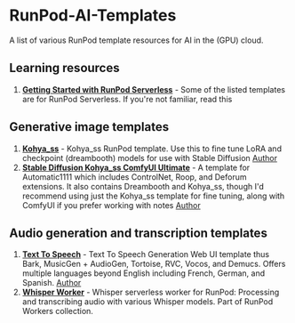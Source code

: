 # RunPod-AI-Templates
A list of various RunPod template resources for AI in the (GPU) cloud.

## Learning resources

1. [**Getting Started with RunPod Serverless**](https://trapdoor.cloud/getting-started-with-runpod-serverless/) - Some of the listed templates are for RunPod Serverless. If you're not familiar, read this

## Generative image templates

1. [**Kohya_ss**](https://runpod.io/gsc?template=51q837fywe&ref=2xxro4sy) - Kohya_ss RunPod template. Use this to fine tune LoRA and checkpoint (dreambooth) models for use with Stable Diffusion [Author](https://github.com/ashleykleynhans/kohya-docker)
2. [**Stable Diffusion Kohya_ss ComfyUI Ultimate**](https://runpod.io/gsc?template=ya6013lj5a&ref=2xxro4sy) - A template for Automatic1111 which includes ControlNet, Roop, and Deforum extensions. It also contains Dreambooth and Kohya_ss, though I'd recommend using just the Kohya_ss template for fine tuning, along with ComfyUI if you prefer working with notes [Author](https://github.com/ashleykleynhans/stable-diffusion-docker)

## Audio generation and transcription templates

1. [**Text To Speech**](https://runpod.io/gsc?template=j898rhd8t6&ref=2xxro4sy) - Text To Speech Generation Web UI template thus Bark, MusicGen + AudioGen, Tortoise, RVC, Vocos, and Demucs. Offers multiple languages beyond English including French, German, and Spanish. [Author](https://github.com/ashleykleynhans/tts-generation-docker)
2. [**Whisper Worker**](https://github.com/runpod-workers/worker-whisper) - Whisper serverless worker for RunPod: Processing and transcribing audio with various Whisper models. Part of RunPod Workers collection.
